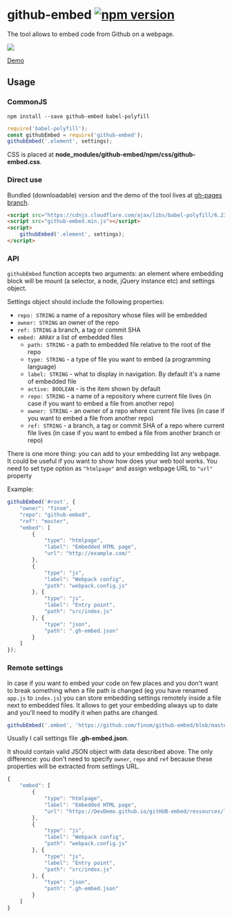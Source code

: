 # github-embed [![npm version](https://badge.fury.io/js/github-embed.svg)](https://DevDemo.github.io/github-embed)

The tool allows to embed code from Github on a webpage.

![](http://i.imgur.com/d6Ysdpg.png)

[Demo](https://DevDemo.github.io/gitHUB-embed/ressources/demo.html)

## Usage

### CommonJS
```
npm install --save github-embed babel-polyfill
```

```js
require('babel-polyfill');
const githubEmbed = require('github-embed');
githubEmbed('.element', settings);
```
CSS is placed at **node_modules/github-embed/npm/css/github-embed.css**.

### Direct use

Bundled (downloadable) version and the demo of the tool lives at [gh-pages branch](https://github.com/devdemo/github-embed/tree/gh-pages).
```html
<script src="https://cdnjs.cloudflare.com/ajax/libs/babel-polyfill/6.23.0/polyfill.min.js"></script>
<script src="github-embed.min.js"></script>
<script>
    githubEmbed('.element', settings);
</script>
```


### API

``githubEmbed`` function accepts two arguments: an element where embedding block will be mount (a selector, a node, jQuery instance etc) and settings object.

Settings object should include the following properties:

- ``repo: STRING`` a name of a repository whose files will be embedded
- ``owner: STRING`` an owner of the repo
- ``ref: STRING`` a branch, a tag or commit SHA
- ``embed: ARRAY`` a list of embedded files
	- ``path: STRING`` - a path to embedded file relative to the root of the repo
	- ``type: STRING`` - a type of file you want to embed (a programming language)
	- ``label: STRING`` - what to display in navigation. By default it's a name of embedded file
	- ``active: BOOLEAN`` - is the item shown by default
	- ``repo: STRING`` - a name of a repository where current file lives (in case if you want to embed a file from another repo)
	- ``owner: STRING`` - an owner of a repo where current file lives (in case if you want to embed a file from another repo)
	- ``ref: STRING`` - a branch, a tag or commit SHA of a repo where current file lives (in case if you want to embed a file from another branch or repo)

There is one more thing: you can add to your embedding list any webpage. It could be useful if you want to show how does your web tool works. You need to set type option as ``"htmlpage"`` and assign webpage URL to ``"url"`` property

Example:
```js
githubEmbed('#root', {
    "owner": "finom",
    "repo": "github-embed",
    "ref": "master",
    "embed": [
        {
            "type": "htmlpage",
            "label": "Embedded HTML page",
            "url": "http://example.com/"
        },
        {
    		"type": "js",
    		"label": "Webpack config",
    		"path": "webpack.config.js"
    	}, {
    		"type": "js",
    		"label": "Entry point",
    		"path": "src/index.js"
    	}, {
    		"type": "json",
    		"path": ".gh-embed.json"
    	}
    ]
});
```

### Remote settings

In case if you want to embed your code on few places and you don't want to break something when a file path is changed (eg you have renamed ``app.js`` to ``index.js``) you can store embedding settings remotely inside a file next to embedded files. It allows to get your embedding always up to date and you'll need to modify it when paths are changed.

```js
githubEmbed('.embed', 'https://github.com/finom/github-embed/blob/master/.gh-embed.json');
```

Usually I call settings file **.gh-embed.json**.

It should contain valid JSON object with data described above. The only difference: you don't need to specify ``owner``, ``repo`` and ``ref`` because these properties will be extracted from settings URL.

```js
{
    "embed": [
        {
            "type": "htmlpage",
            "label": "Embedded HTML page",
            "url": "https://DevDemo.github.io/gitHUB-embed/ressources/loadingSVG.html"
        },
        {
    		"type": "js",
    		"label": "Webpack config",
    		"path": "webpack.config.js"
    	}, {
    		"type": "js",
    		"label": "Entry point",
    		"path": "src/index.js"
    	}, {
    		"type": "json",
    		"path": ".gh-embed.json"
    	}
    ]
}
```
